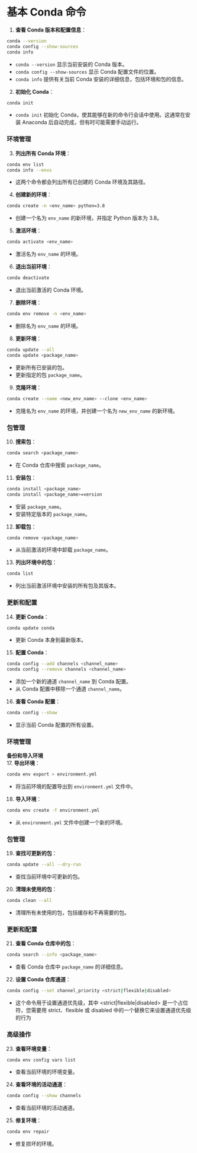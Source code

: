 # 基本 Conda 命令

1. **查看 Conda 版本和配置信息**：
```bash
conda --version
conda config --show-sources
conda info
```
- `conda --version` 显示当前安装的 Conda 版本。
- `conda config --show-sources` 显示 Conda 配置文件的位置。
- `conda info` 提供有关当前 Conda 安装的详细信息，包括环境和包的信息。

2. **初始化 Conda**：
```bash
conda init
```
- `conda init` 初始化 Conda，使其能够在新的命令行会话中使用。这通常在安装 Anaconda 后自动完成，但有时可能需要手动运行。

### 环境管理

3. **列出所有 Conda 环境**：
```bash
conda env list
conda info --envs
```
- 这两个命令都会列出所有已创建的 Conda 环境及其路径。

4. **创建新的环境**：
```bash
conda create -n <env_name> python=3.8
```
- 创建一个名为 `env_name` 的新环境，并指定 Python 版本为 3.8。

5. **激活环境**：
```bash
conda activate <env_name>
```
- 激活名为 `env_name` 的环境。

6. **退出当前环境**：
```bash
conda deactivate
```
- 退出当前激活的 Conda 环境。

7. **删除环境**：
```bash
conda env remove -n <env_name>
```
- 删除名为 `env_name` 的环境。

8. **更新环境**：
```bash
conda update --all
conda update <package_name>
```
- 更新所有已安装的包。
- 更新指定的包 `package_name`。

9. **克隆环境**：
```bash
conda create --name <new_env_name> --clone <env_name>
```
- 克隆名为 `env_name` 的环境，并创建一个名为 `new_env_name` 的新环境。

### 包管理

10. **搜索包**：
 ```bash
 conda search <package_name>
 ```
 - 在 Conda 仓库中搜索 `package_name`。

11. **安装包**：
 ```bash
 conda install <package_name>
 conda install <package_name>=version
 ```
 - 安装 `package_name`。
 - 安装特定版本的 `package_name`。

12. **卸载包**：
 ```bash
 conda remove <package_name>
 ```
 - 从当前激活的环境中卸载 `package_name`。

13. **列出环境中的包**：
 ```bash
 conda list
 ```
 - 列出当前激活环境中安装的所有包及其版本。

### 更新和配置

14. **更新 Conda**：
 ```bash
 conda update conda
 ```
 - 更新 Conda 本身到最新版本。

15. **配置 Conda**：
 ```bash
 conda config --add channels <channel_name>
 conda config --remove channels <channel_name>
 ```
 - 添加一个新的通道 `channel_name` 到 Conda 配置。
 - 从 Conda 配置中移除一个通道 `channel_name`。

16. **查看 Conda 配置**：
```bash
conda config --show
```
- 显示当前 Conda 配置的所有设置。

### 环境管理
**备份和导入环境**  
17. **导出环境**：  
```bash
conda env export > environment.yml
```
- 将当前环境的配置导出到 `environment.yml` 文件中。

18. **导入环境**：
```bash
conda env create -f environment.yml
```
- 从 `environment.yml` 文件中创建一个新的环境。

### 包管理

19. **查找可更新的包**：
```bash
conda update --all --dry-run
```
- 查找当前环境中可更新的包。

20. **清理未使用的包**：
```bash
conda clean --all
```
- 清理所有未使用的包，包括缓存和不再需要的包。

### 更新和配置

21. **查看 Conda 仓库中的包**：
```bash
conda search --info <package_name>
```
- 查看 Conda 仓库中 `package_name` 的详细信息。

22. **设置 Conda 仓库通道**：
```bash
conda config --set channel_priority <strict|flexible|disabled>
```
- 这个命令用于设置通道优先级，其中 <strict|flexible|disabled> 是一个占位符，您需要用 strict、flexible 或 disabled 中的一个替换它来设置通道优先级的行为  

### 高级操作

23. **查看环境变量**：
```bash
conda env config vars list
```
- 查看当前环境的环境变量。

24. **查看环境的活动通道**：
```bash
conda config --show channels
```
- 查看当前环境的活动通道。

25. **修复环境**：
```bash
conda env repair
```
- 修复损坏的环境。
